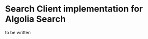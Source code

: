 Search Client implementation for Algolia Search
===========================================================

to be written
